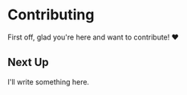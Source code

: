 # Contributing

First off, glad you're here and want to contribute! :heart:

## Next Up

I'll write something here.
